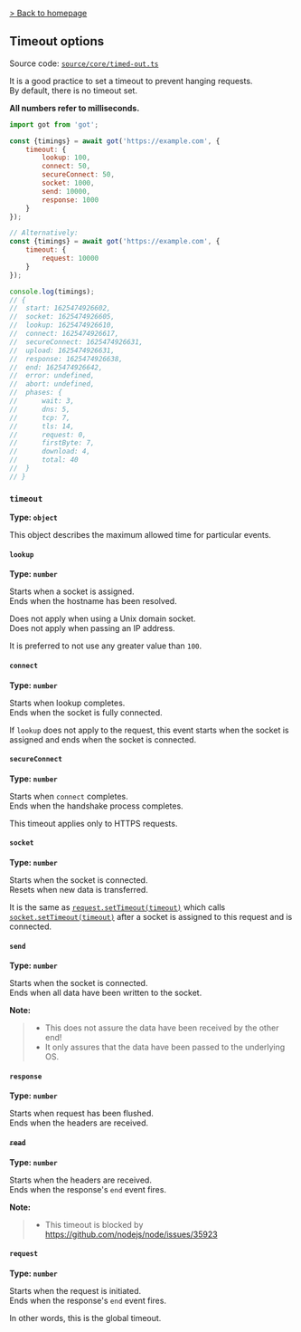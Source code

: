 [> Back to homepage](../readme.md#documentation)

## Timeout options

Source code: [`source/core/timed-out.ts`](../source/core/timed-out.ts)

It is a good practice to set a timeout to prevent hanging requests.\
By default, there is no timeout set.

**All numbers refer to milliseconds.**

```js
import got from 'got';

const {timings} = await got('https://example.com', {
	timeout: {
		lookup: 100,
		connect: 50,
		secureConnect: 50,
		socket: 1000,
		send: 10000,
		response: 1000
	}
});

// Alternatively:
const {timings} = await got('https://example.com', {
	timeout: {
		request: 10000
	}
});

console.log(timings);
// {
// 	start: 1625474926602,
// 	socket: 1625474926605,
// 	lookup: 1625474926610,
// 	connect: 1625474926617,
// 	secureConnect: 1625474926631,
// 	upload: 1625474926631,
// 	response: 1625474926638,
// 	end: 1625474926642,
// 	error: undefined,
// 	abort: undefined,
// 	phases: {
// 		wait: 3,
// 		dns: 5,
// 		tcp: 7,
// 		tls: 14,
// 		request: 0,
// 		firstByte: 7,
// 		download: 4,
// 		total: 40
// 	}
// }
```

### `timeout`

**Type: `object`**

This object describes the maximum allowed time for particular events.

#### `lookup`

**Type: `number`**

Starts when a socket is assigned.\
Ends when the hostname has been resolved.

Does not apply when using a Unix domain socket.\
Does not apply when passing an IP address.

It is preferred to not use any greater value than `100`.

#### `connect`

**Type: `number`**

Starts when lookup completes.\
Ends when the socket is fully connected.

If `lookup` does not apply to the request, this event starts when the socket is assigned and ends when the socket is
connected.

#### `secureConnect`

**Type: `number`**

Starts when `connect` completes.\
Ends when the handshake process completes.

This timeout applies only to HTTPS requests.

#### `socket`

**Type: `number`**

Starts when the socket is connected.\
Resets when new data is transferred.

It is the same
as [`request.setTimeout(timeout)`](https://nodejs.org/api/http.html#http_request_settimeout_timeout_callback) which
calls [`socket.setTimeout(timeout)`](https://nodejs.org/api/net.html#socketsettimeouttimeout-callback) after a socket is
assigned to this request and is connected.

#### `send`

**Type: `number`**

Starts when the socket is connected.\
Ends when all data have been written to the socket.

**Note:**
> - This does not assure the data have been received by the other end!
> - It only assures that the data have been passed to the underlying OS.

#### `response`

**Type: `number`**

Starts when request has been flushed.\
Ends when the headers are received.

#### ~~`read`~~

**Type: `number`**

Starts when the headers are received.\
Ends when the response's `end` event fires.

**Note:**
> - This timeout is blocked by https://github.com/nodejs/node/issues/35923

#### `request`

**Type: `number`**

Starts when the request is initiated.\
Ends when the response's `end` event fires.

In other words, this is the global timeout.
